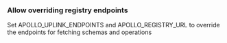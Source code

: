 ### Allow overriding registry endpoints 

Set APOLLO_UPLINK_ENDPOINTS and APOLLO_REGISTRY_URL to override the endpoints for fetching schemas and operations